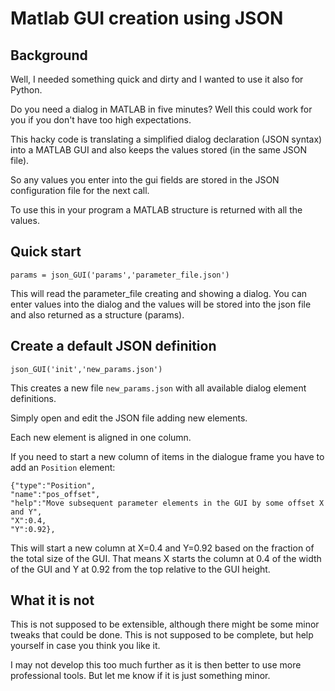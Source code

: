 # Matlab GUI creation using JSON
## Background
Well, I needed something quick and dirty and I wanted to use it also for Python.

Do you need a dialog in MATLAB in five minutes?
Well this could work for you if you don't have too high expectations.

This hacky code is translating a simplified dialog declaration (JSON syntax) into a MATLAB GUI and also keeps the values stored (in the same JSON file).

So any values you enter into the gui fields are stored in the JSON configuration file for the next call.

To use this in your program a MATLAB structure is returned with all the values.

## Quick start
```
params = json_GUI('params','parameter_file.json')
```
This will read the parameter_file creating and showing a dialog.
You can enter values into the dialog and the values will be stored into the json file and also returned as a structure (params).

## Create a default JSON definition
```
json_GUI('init','new_params.json')
```

This creates a new file `new_params.json` with all available dialog element definitions.

Simply open and edit the JSON file adding new elements.

Each new element is aligned in one column.

If you need to start a new column of items in the dialogue frame you have to add an `Position` element:

```
{"type":"Position",
"name":"pos_offset",
"help":"Move subsequent parameter elements in the GUI by some offset X and Y",
"X":0.4,
"Y":0.92},
```
This will start a new column at X=0.4 and Y=0.92 based on the fraction of the total size of the GUI.
That means X starts the column at 0.4 of the width of the GUI and Y at 0.92 from the top relative to the GUI height.

## What it is not
This is not supposed to be extensible, although there might be some minor tweaks that could be done.
This is not supposed to be complete, but help yourself in case you think you like it.

I may not develop this too much further as it is then better to use more professional tools.
But let me know if it is just something minor.

